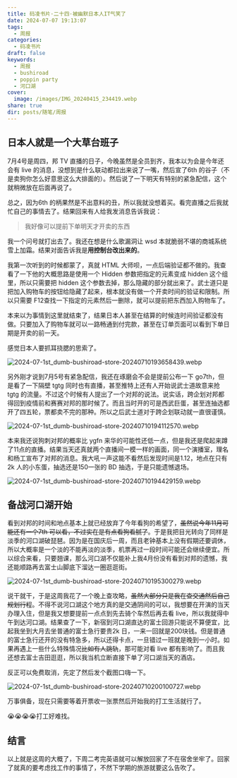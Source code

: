 ```yaml
---
title: 码凌书片·二十四·被幽默日本人IT气笑了
date: 2024-07-07 19:13:07
tags:
  - 周报
categories:
  - 码凌书片
draft: false
keywords:
  - 周报
  - bushiroad
  - poppin party
  - 河口湖
cover:
  image: /images/IMG_20240415_234419.webp
share: true
dir: posts/随笔/周报
---
```


## 日本人就是一个大草台班子

7月4号是周四，邦 TV 直播的日子，今晚虽然是全员到齐，我本以为会是今年还会有 live 的消息，没想到是什么联动都拉出来说了一嘴，然后宣了6th 的谷子（不是卖狗你怎么好意思这么大排面的）。然后说了一下明天有特别的紧急配信，这个就稍微放在后面再说了。

总之，因为6th 的柄果然是不出意料的丑，所以我就没想着买。看完直播之后我就忙自己的事情去了。结果回来有人给我发消息告诉我说：

> 我好像可以提前下单明天才开卖的东西

我一个问号就打出去了。我还在想是什么歌漏洞让 wsd 本就脆弱不堪的商城系统雪上加霜。结果对面告诉我是**用控制台改出来的**。

我第一次听到的时候都蒙了，真就 HTML 大师呗，一点后端验证都不做的。我查看了一下他的大概思路是使用一个 Hidden 参数把指定的元素变成 hidden 这个组里，所以只需要把 hidden 这个参数去掉，那么隐藏的部分就出来了。武士道只是把加入购物车的按钮给隐藏了起来，根本就没有做一个开卖时间的验证和限制。所以只需要 F12查找一下指定的元素然后一删除，就可以提前把东西加入购物车了。

本来以为事情到这里就结束了，结果日本人甚至在结算的时候连时间验证都没有做。只要加入了购物车就可以一路畅通到付完款，甚至在订单页面可以看到下单日期是开卖的前一天。

感觉日本人要抓耳挠腮的思索了。

![2024-07-1st_dumb-bushiroad-store-20240710193658439.webp](/images/2024-07-1st_dumb-bushiroad-store-20240710193658439.webp)

另外刚才说到7月5号有紧急配信，我还在琢磨会不会是提前公布一下 go7th，但是看了一下隔壁 tgtg 同时也有直播，甚至推特上还有人开始说武士道故意来抢 tgtg 的流量。不过这个时候有人提出了一个对邦的说法。说实话，跨企划对邦都得回到疫情前和赛赛对邦的那时候了。而且当时开的可是西武巨蛋，甚至连抽选都开了四五轮，票都卖不完的那种。所以之后武士道对于跨企划联动就一直很谨慎。

![2024-07-1st_dumb-bushiroad-store-20240710194112570.webp](/images/2024-07-1st_dumb-bushiroad-store-20240710194112570.webp)

本来我还说狗刺对邦的概率比 ygfn 来华的可能性还低一点，但是我还是爬起来蹲了11点的直播。结果当天还真就两个直播间一模一样的画面，同一个演播室，理名和杨工宣布了对邦的消息。我大吼一声这能不看然后发现时间是1.12，地点在只有2k 人的小东蛋，抽选还是150一张的 BD 抽选，于是只能遗憾退场。

![2024-07-1st_dumb-bushiroad-store-20240710194429159.webp](/images/2024-07-1st_dumb-bushiroad-store-20240710194429159.webp)

## 备战河口湖开始

看到对邦的时间和地点基本上就已经放弃了今年看狗的希望了，~~虽然说今年11月可能还有一个7th 可以看，不过实在是有点看狗看腻了~~。于是我把目光转向了同样是淡季的河口湖破琵琶。因为是在国庆后一周，而且老钟基本上没有假期还要调休，所以大概率是一个淡的不能再淡的淡季，机票再过一段时间可能还会继续便宜。所以综合来看，只要翘课，那么河口湖不仅能补上我4月份没有看到对邦的遗憾，我还能顺路再去富士山脚底下溜达一圈逛逛街。

![2024-07-1st_dumb-bushiroad-store-20240710195300279.webp](/images/2024-07-1st_dumb-bushiroad-store-20240710195300279.webp)

说干就干，于是这周我花了一个晚上查攻略，~~虽然大部分只是我在查交通然后自己规划行程~~。不得不说河口湖这个地方真的是交通阴间的可以，我想要在开演的当天办理入住，但是我又想要提前一点点到先去骑个车然后再去看 live，所以我就得中午到达河口湖。结果查了一下，新宿到河口湖直达的富士回游只能说不算便宜，比起我坐到大月去坐普通的富士急行要贵2k 日，一来一回就是200块钱。但是普通的富士急行还开的没有特急多，所以还得卡点，一旦错过一班就是晚到一小时。如果再遇上一些什么特殊情况~~比如有人跳轨~~，那可能对看 live 都有影响了。而且我还想去富士吉田逛逛，所以我当机立断直接下单了河口湖当天的酒店。

反正可以免费取消，先定了然后发个截图口嗨一下。

![2024-07-1st_dumb-bushiroad-store-20240710200100727.webp](/images/2024-07-1st_dumb-bushiroad-store-20240710200100727.webp)

万事俱备，现在只需要等着开票收一张票然后开始我的打工生活就行了。

😭😭😭😭打工好难找。

## 结言

以上就是这周的大概了，下周二考完英语就可以解放回家了不在宿舍坐牢了。回家了就真的要考虑找工作的事情了，不然下学期的旅游就要这么告吹了。